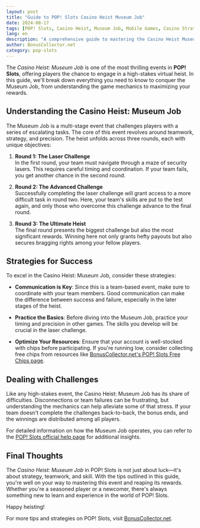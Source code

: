 ```yaml
---
layout: post  
title: "Guide to POP! Slots Casino Heist Museum Job"  
date: 2024-08-17  
tags: [POP! Slots, Casino Heist, Museum Job, Mobile Games, Casino Strategy]  
lang: en  
description: "A comprehensive guide to mastering the Casino Heist Museum Job in POP! Slots, including strategies to maximize your rewards."  
author: BonusCollector.net  
category: pop-slots
---
```


The *Casino Heist: Museum Job* is one of the most thrilling events in **POP! Slots**, offering players the chance to engage in a high-stakes virtual heist. In this guide, we'll break down everything you need to know to conquer the Museum Job, from understanding the game mechanics to maximizing your rewards.

## Understanding the Casino Heist: Museum Job

The Museum Job is a multi-stage event that challenges players with a series of escalating tasks. The core of this event revolves around teamwork, strategy, and precision. The heist unfolds across three rounds, each with unique objectives:

1. **Round 1: The Laser Challenge**  
   In the first round, your team must navigate through a maze of security lasers. This requires careful timing and coordination. If your team fails, you get another chance in the second round.

2. **Round 2: The Advanced Challenge**  
   Successfully completing the laser challenge will grant access to a more difficult task in round two. Here, your team's skills are put to the test again, and only those who overcome this challenge advance to the final round.

3. **Round 3: The Ultimate Heist**  
   The final round presents the biggest challenge but also the most significant rewards. Winning here not only grants hefty payouts but also secures bragging rights among your fellow players.

## Strategies for Success

To excel in the Casino Heist: Museum Job, consider these strategies:

- **Communication is Key**: Since this is a team-based event, make sure to coordinate with your team members. Good communication can make the difference between success and failure, especially in the later stages of the heist.

- **Practice the Basics**: Before diving into the Museum Job, practice your timing and precision in other games. The skills you develop will be crucial in the laser challenge.

- **Optimize Your Resources**: Ensure that your account is well-stocked with chips before participating. If you're running low, consider collecting free chips from resources like [BonusCollector.net's POP! Slots Free Chips page](https://bonuscollector.net/pop-slots-free-chips/).

## Dealing with Challenges

Like any high-stakes event, the Casino Heist: Museum Job has its share of difficulties. Disconnections or team failures can be frustrating, but understanding the mechanics can help alleviate some of that stress. If your team doesn't complete the challenges back-to-back, the bonus ends, and the winnings are distributed among all players.

For detailed information on how the Museum Job operates, you can refer to the [POP! Slots official help page](https://playstudios.helpshift.com/hc/en/6-pop-slots-casino/) for additional insights.

## Final Thoughts

The *Casino Heist: Museum Job* in POP! Slots is not just about luck—it's about strategy, teamwork, and skill. With the tips outlined in this guide, you're well on your way to mastering this event and reaping its rewards. Whether you're a seasoned player or a newcomer, there's always something new to learn and experience in the world of POP! Slots.

Happy heisting! 

For more tips and strategies on POP! Slots, visit [BonusCollector.net](https://bonuscollector.net/).